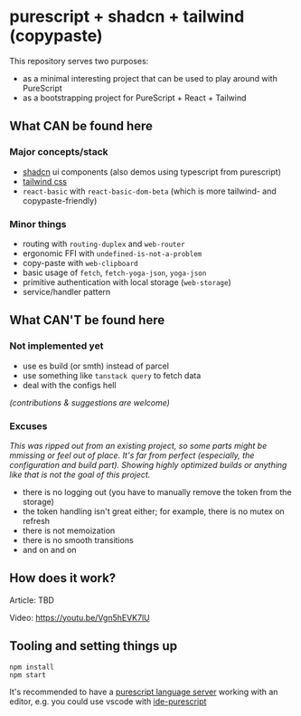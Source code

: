 # purescript + shadcn + tailwind (copypaste)

This repository serves two purposes:

- as a minimal interesting project that can be used to play around with PureScript
- as a bootstrapping project for PureScript + React + Tailwind

## What CAN be found here

### Major concepts/stack

- [shadcn](https://ui.shadcn.com/) ui components (also demos using typescript from purescript)
- [tailwind css](https://tailwindcss.com/)
- `react-basic` with `react-basic-dom-beta` (which is more tailwind- and copypaste-friendly)

### Minor things

- routing with `routing-duplex` and `web-router`
- ergonomic FFI with `undefined-is-not-a-problem`
- copy-paste with `web-clipboard`
- basic usage of `fetch`, `fetch-yoga-json`, `yoga-json`
- primitive authentication with local storage (`web-storage`)
- service/handler pattern

## What CAN'T be found here

### Not implemented yet

- use es build (or smth) instead of parcel
- use something like `tanstack query` to fetch data
- deal with the configs hell

*(contributions & suggestions are welcome)*

### Excuses

*This was ripped out from an existing project, so some parts might be mmissing or feel out of place. It's far from perfect (especially, the configuration and build part). Showing highly optimized builds or anything like that is not the goal of this project.*

- there is no logging out (you have to manually remove the token from the storage)
- the token handling isn't great either; for example, there is no mutex on refresh
- there is not memoization
- there is no smooth transitions 
- and on and on

## How does it work?

Article: TBD

Video: https://youtu.be/Vgn5hEVK7lU

## Tooling and setting things up

```shell
npm install
npm start
```

It's recommended to have a [purescript language server](https://github.com/nwolverson/purescript-language-server) working with an editor, e.g. you could use vscode with [ide-purescript](https://marketplace.visualstudio.com/items?itemName=nwolverson.ide-purescript)
